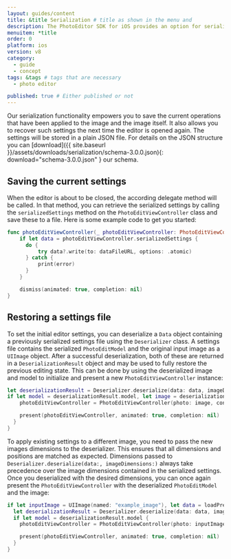 ```yaml
---
layout: guides/content
title: &title Serialization # title as shown in the menu and
description: The PhotoEditor SDK for iOS provides an option for serialization and deserialization, allowing your users to save and revise their work anytime.
menuitem: *title
order: 0
platform: ios
version: v8
category:
  - guide
  - concept
tags: &tags # tags that are necessary
  - photo editor

published: true # Either published or not
---
```



Our serialization functionality empowers you to save the current operations that have been applied to the image and the image itself. It also allows you to recover such settings the next time the editor is opened again. The settings will be stored in a plain JSON file.
For details on the JSON structure you can [download]({{ site.baseurl }}/assets/downloads/serialization/schema-3.0.0.json){: download="schema-3.0.0.json" } our schema.

## Saving the current settings
When the editor is about to be closed, the according delegate method will be called.
In that method, you can retrieve the serialized settings by calling the `serializedSettings` method on the `PhotoEditViewController` class
and save these to a file. Here is some example code to get you started:

```swift
func photoEditViewController(_ photoEditViewController: PhotoEditViewController, didSave image: UIImage, and data: Data) {
    if let data = photoEditViewController.serializedSettings {
      do {
          try data?.write(to: dataFileURL, options: .atomic)
      } catch {
          print(error)
      }
    }

    dismiss(animated: true, completion: nil)
}
```

## Restoring a settings file

To set the initial editor settings, you can deserialize a `Data` object containing a previously serialized settings file using the `Deserializer` class. A settings file contains the serialized `PhotoEditModel` and the original input image as a `UIImage` object. After a successful deserialization, both of these are returned in a `DeserializationResult` object and may be used to fully restore the previous editing state. This can be done by using the deserialized image and model to initialize and present a new `PhotoEditViewController` instance:

```swift
let deserializationResult = Deserializer.deserialize(data: data, imageDimensions: nil)
if let model = deserializationResult.model, let image = deserializationResult.image {
    photoEditViewController = PhotoEditViewController(photo: image, configuration: Configuration(), menuItems: PhotoEditMenuItem.defaultItems, photoEditModel: model)

    present(photoEditViewController, animated: true, completion: nil)
  }
}
```

To apply existing settings to a different image, you need to pass the new images dimensions to the deserializer. This ensures that all dimensions and positions are matched as expected. Dimensions passed to `Deserializer.deserialize(data:, imageDimensions:)` always take precedence over the image dimensions contained in the serialized settings. Once you deserialized with the desired dimensions, you can once again present the `PhotoEditViewController` with the deserialized `PhotoEditModel` and the image:

```swift
if let inputImage = UIImage(named: "example_image"), let data = loadPredefinedSettingsData() {
  let deserializationResult = Deserializer.deserialize(data: data, imageDimensions: inputImage.size)
  if let model = deserializationResult.model {
    photoEditViewController = PhotoEditViewController(photo: inputImage, configuration: Configuration(), menuItems: PhotoEditMenuItem.defaultItems, photoEditModel: model)

    present(photoEditViewController, animated: true, completion: nil)
  }
}
```
